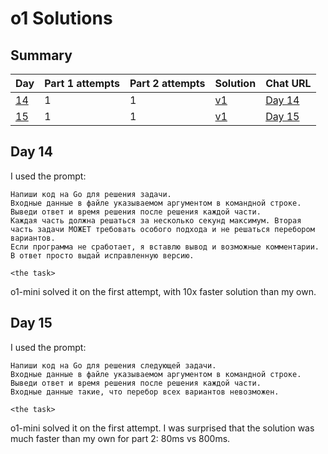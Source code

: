 # o1 Solutions

## Summary

| Day | Part 1 attempts | Part 2 attempts | Solution | Chat URL |
| --- | --- | --- | --- | --- |
| [14](day-14) | 1 | 1 | [v1](14/o1-mini/) | [Day 14](https://chatgpt.com/share/675da35b-894c-8004-8375-41d349a2e185) |
| [15](day-15) | 1 | 1 | [v1](15/o1-mini/) | [Day 15](https://chatgpt.com/share/675b85b9-1854-8004-be66-5ad16c73150e) |

## Day 14

I used the prompt:

```
Напиши код на Go для решения задачи.
Входные данные в файле указываемом аргументом в командной строке.
Выведи ответ и время решения после решения каждой части.
Каждая часть должна решаться за несколько секунд максимум. Вторая часть задачи МОЖЕТ требовать особого подхода и не решаться перебором вариантов.
Если программа не сработает, я вставлю вывод и возможные комментарии. В ответ просто выдай исправленную версию.

<the task>
```

o1-mini solved it on the first attempt, with 10x faster solution than my own.


## Day 15

I used the prompt:

```
Напиши код на Go для решения следующей задачи.
Входные данные в файле указываемом аргументом в командной строке.
Выведи ответ и время решения после решения каждой части.
Входные данные такие, что перебор всех вариантов невозможен.

<the task>
```

o1-mini solved it on the first attempt. I was surprised that the solution was much faster than my own for part 2: 80ms vs 800ms.

